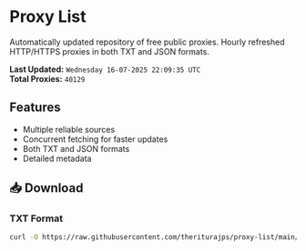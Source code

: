 # Proxy List

Automatically updated repository of free public proxies. Hourly refreshed HTTP/HTTPS proxies in both TXT and JSON formats.

**Last Updated:** `Wednesday 16-07-2025 22:09:35 UTC`  
**Total Proxies:** `40129`

## Features
- Multiple reliable sources
- Concurrent fetching for faster updates
- Both TXT and JSON formats
- Detailed metadata

## 📥 Download

### TXT Format
```bash
curl -O https://raw.githubusercontent.com/theriturajps/proxy-list/main/proxies.txt
